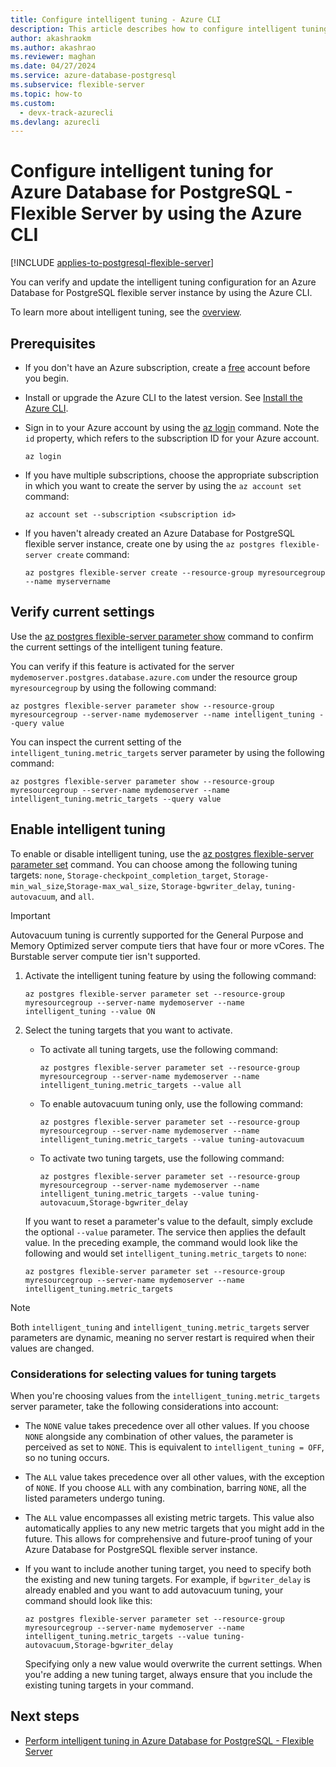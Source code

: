 ```yaml
---
title: Configure intelligent tuning - Azure CLI
description: This article describes how to configure intelligent tuning in Azure Database for PostgreSQL - Flexible Server by using the Azure CLI.
author: akashraokm
ms.author: akashrao
ms.reviewer: maghan
ms.date: 04/27/2024
ms.service: azure-database-postgresql
ms.subservice: flexible-server
ms.topic: how-to
ms.custom:
  - devx-track-azurecli
ms.devlang: azurecli
---
```


# Configure intelligent tuning for Azure Database for PostgreSQL - Flexible Server by using the Azure CLI

[!INCLUDE [applies-to-postgresql-flexible-server](~/reusable-content/ce-skilling/azure/includes/postgresql/includes/applies-to-postgresql-flexible-server.md)]

You can verify and update the intelligent tuning configuration for an Azure Database for PostgreSQL flexible server instance by using the Azure CLI.

To learn more about intelligent tuning, see the [overview](concepts-intelligent-tuning.md).

## Prerequisites

- If you don't have an Azure subscription, create a [free](https://azure.microsoft.com/free/) account before you begin.
- Install or upgrade the Azure CLI to the latest version. See [Install the Azure CLI](/cli/azure/install-azure-cli).
- Sign in to your Azure account by using the [az login](/cli/azure/reference-index#az-login) command. Note the `id` property, which refers to the subscription ID for your Azure account.

    ```azurecli
    az login
    ````

- If you have multiple subscriptions, choose the appropriate subscription in which you want to create the server by using the ```az account set``` command:

    ```azurecli-interactive
    az account set --subscription <subscription id>
    ```

- If you haven't already created an Azure Database for PostgreSQL flexible server instance, create one by using the ```az postgres flexible-server create``` command:

    ```azurecli-interactive
    az postgres flexible-server create --resource-group myresourcegroup --name myservername
    ```

## Verify current settings

Use the [az postgres flexible-server parameter show](/cli/azure/postgres/flexible-server/parameter#az-postgres-flexible-server-parameter-show) command to confirm the current settings of the intelligent tuning feature.

You can verify if this feature is activated for the server `mydemoserver.postgres.database.azure.com` under the resource group `myresourcegroup` by using the following command:

```azurecli-interactive
az postgres flexible-server parameter show --resource-group myresourcegroup --server-name mydemoserver --name intelligent_tuning --query value
```

You can inspect the current setting of the `intelligent_tuning.metric_targets` server parameter by using the following command:

```azurecli-interactive
az postgres flexible-server parameter show --resource-group myresourcegroup --server-name mydemoserver --name intelligent_tuning.metric_targets --query value
```

## Enable intelligent tuning

To enable or disable intelligent tuning, use the [az postgres flexible-server parameter set](/cli/azure/postgres/flexible-server/parameter#az-postgres-flexible-server-parameter-set) command. You can choose among the following tuning targets: `none`, `Storage-checkpoint_completion_target`, `Storage-min_wal_size`,`Storage-max_wal_size`, `Storage-bgwriter_delay`, `tuning-autovacuum`, and `all`.

> [!IMPORTANT]
> Autovacuum tuning is currently supported for the General Purpose and Memory Optimized server compute tiers that have four or more vCores. The Burstable server compute tier isn't supported.

1. Activate the intelligent tuning feature by using the following command:

   ```azurecli-interactive
   az postgres flexible-server parameter set --resource-group myresourcegroup --server-name mydemoserver --name intelligent_tuning --value ON
   ```

1. Select the tuning targets that you want to activate.

   - To activate all tuning targets, use the following command:

      ```azurecli-interactive
      az postgres flexible-server parameter set --resource-group myresourcegroup --server-name mydemoserver --name intelligent_tuning.metric_targets --value all
      ```

   - To enable autovacuum tuning only, use the following command:

      ```azurecli-interactive
      az postgres flexible-server parameter set --resource-group myresourcegroup --server-name mydemoserver --name intelligent_tuning.metric_targets --value tuning-autovacuum
      ```

   - To activate two tuning targets, use the following command:

     ```azurecli-interactive
     az postgres flexible-server parameter set --resource-group myresourcegroup --server-name mydemoserver --name intelligent_tuning.metric_targets --value tuning-autovacuum,Storage-bgwriter_delay
     ```

   If you want to reset a parameter's value to the default, simply exclude the optional `--value` parameter. The service then applies the default value. In the preceding example, the command would look like the following and would set `intelligent_tuning.metric_targets` to `none`:

   ```azurecli-interactive
   az postgres flexible-server parameter set --resource-group myresourcegroup --server-name mydemoserver --name intelligent_tuning.metric_targets
   ```

> [!NOTE]
> Both `intelligent_tuning` and `intelligent_tuning.metric_targets` server parameters are dynamic, meaning no server restart is required when their values are changed.

### Considerations for selecting values for tuning targets

When you're choosing values from the `intelligent_tuning.metric_targets` server parameter, take the following considerations into account:

* The `NONE` value takes precedence over all other values. If you choose `NONE` alongside any combination of other values, the parameter is perceived as set to `NONE`. This is equivalent to `intelligent_tuning = OFF`, so no tuning occurs.

* The `ALL` value takes precedence over all other values, with the exception of `NONE`. If you choose `ALL` with any combination, barring `NONE`, all the listed parameters undergo tuning.

* The `ALL` value encompasses all existing metric targets. This value also automatically applies to any new metric targets that you might add in the future. This allows for comprehensive and future-proof tuning of your Azure Database for PostgreSQL flexible server instance.

* If you want to include another tuning target, you need to specify both the existing and new tuning targets. For example, if `bgwriter_delay` is already enabled and you want to add autovacuum tuning, your command should look like this:

  ```azurecli-interactive
  az postgres flexible-server parameter set --resource-group myresourcegroup --server-name mydemoserver --name intelligent_tuning.metric_targets --value tuning-autovacuum,Storage-bgwriter_delay
  ```

  Specifying only a new value would overwrite the current settings. When you're adding a new tuning target, always ensure that you include the existing tuning targets in your command.

## Next steps

- [Perform intelligent tuning in Azure Database for PostgreSQL - Flexible Server](concepts-intelligent-tuning.md)
